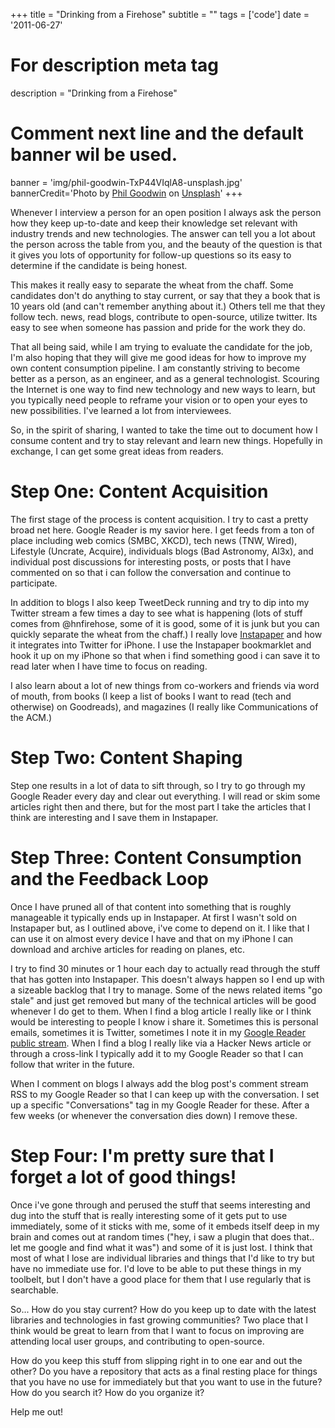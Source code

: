 +++
title = "Drinking from a Firehose"
subtitle = ""
tags = ['code']
date = '2011-06-27'

# For description meta tag
description = "Drinking from a Firehose"

# Comment next line and the default banner wil be used.
banner = 'img/phil-goodwin-TxP44VIqlA8-unsplash.jpg'
bannerCredit='<span>Photo by <a href="https://unsplash.com/@fhlcreative?utm_source=unsplash&amp;utm_medium=referral&amp;utm_content=creditCopyText">Phil Goodwin</a> on <a href="https://unsplash.com/s/photos/hose?utm_source=unsplash&amp;utm_medium=referral&amp;utm_content=creditCopyText">Unsplash</a></span>'
+++

Whenever I interview a person for an open position I always ask the
person how they keep up-to-date and keep their knowledge set relevant
with industry trends and new technologies. The answer can tell you a
lot about the person across the table from you, and the beauty of the
question is that it gives you lots of opportunity for follow-up
questions so its easy to determine if the candidate is being honest.

This makes it really easy to separate the wheat from the chaff. Some
candidates don't do anything to stay current, or say that they a book
that is 10 years old (and can't remember anything about it.) Others
tell me that they follow tech. news, read blogs, contribute to
open-source, utilize twitter. Its easy to see when someone has passion
and pride for the work they do.

That all being said, while I am trying to evaluate the candidate for
the job, I'm also hoping that they will give me good ideas for how to
improve my own content consumption pipeline. I am constantly striving
to become better as a person, as an engineer, and as a general
technologist. Scouring the Internet is one way to find new technology
and new ways to learn, but you typically need people to reframe your
vision or to open your eyes to new possibilities. I've learned a lot
from interviewees.

So, in the spirit of sharing, I wanted to take the time out to
document how I consume content and try to stay relevant and learn new
things. Hopefully in exchange, I can get some great ideas from
readers.

# Step One: Content Acquisition

The first stage of the process is content acquisition. I try to cast a
pretty broad net here. Google Reader is my savior here. I get feeds
from a ton of place including web comics (SMBC, XKCD), tech news (TNW,
Wired), Lifestyle (Uncrate, Acquire), individuals blogs (Bad
Astronomy, Al3x), and individual post discussions for interesting
posts, or posts that I have commented on so that i can follow the
conversation and continue to participate.

In addition to blogs I also keep TweetDeck running and try to dip into
my Twitter stream a few times a day to see what is happening (lots of
stuff comes from @hnfirehose, some of it is good, some of it is junk
but you can quickly separate the wheat from the chaff.) I really love
[Instapaper](http://instapaper.com) and how it integrates into Twitter
for iPhone. I use the Instapaper bookmarklet and hook it up on my
iPhone so that when i find something good i can save it to read later
when I have time to focus on reading.

I also learn about a lot of new things from co-workers and friends via
word of mouth, from books (I keep a list of books I want to read (tech
and otherwise) on Goodreads), and magazines (I really like
Communications of the ACM.)

# Step Two: Content Shaping

Step one results in a lot of data to sift through, so I try to go
through my Google Reader every day and clear out everything. I will
read or skim some articles right then and there, but for the most part
I take the articles that I think are interesting and I save them in
Instapaper.

# Step Three: Content Consumption and the Feedback Loop

Once I have pruned all of that content into something that is roughly
manageable it typically ends up in Instapaper. At first I wasn't sold
on Instapaper but, as I outlined above, i've come to depend on it. I
like that I can use it on almost every device I have and that on my
iPhone I can download and archive articles for reading on planes, etc.

I try to find 30 minutes or 1 hour each day to actually read through
the stuff that has gotten into Instapaper. This doesn't always happen
so I end up with a sizeable backlog that I try to manage. Some of the
news related items "go stale" and just get removed but many of the
technical articles will be good whenever I do get to them. When I find
a blog article I really like or I think would be interesting to people
I know i share it. Sometimes this is personal emails, sometimes it is
Twitter, sometimes I note it in my
[Google Reader public stream](http://www.google.com/reader/shared/Adam.Schepis). When
I find a blog I really like via a Hacker News article or through a
cross-link I typically add it to my Google Reader so that I can follow
that writer in the future.

When I comment on blogs I always add the blog post's comment stream
RSS to my Google Reader so that I can keep up with the conversation. I
set up a specific "Conversations" tag in my Google Reader for
these. After a few weeks (or whenever the conversation dies down) I
remove these.

# Step Four: I'm pretty sure that I forget a lot of good things!

Once i've gone through and perused the stuff that seems interesting
and dug into the stuff that is really interesting some of it gets put
to use immediately, some of it sticks with me, some of it embeds
itself deep in my brain and comes out at random times ("hey, i saw a
plugin that does that.. let me google and find what it was") and some
of it is just lost. I think that most of what I lose are individual
libraries and things that I'd like to try but have no immediate use
for. I'd love to be able to put these things in my toolbelt, but I
don't have a good place for them that I use regularly that is
searchable.

So... How do you stay current? How do you keep up to date with the
latest libraries and technologies in fast growing communities? Two
place that I think would be great to learn from that I want to focus
on improving are attending local user groups, and contributing to
open-source.

How do you keep this stuff from slipping right in to one ear and out
the other? Do you have a repository that acts as a final resting place
for things that you have no use for immediately but that you want to
use in the future? How do you search it? How do you organize it?

Help me out!
